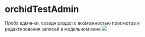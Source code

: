 # orchidTestAdmin
Проба админки, созадн раздел с возможностью просмотра и редактирования записей в модальном окне
![](https://github.com/blackcater/blackcater/raw/main/images/Hi.gif](https://github.com/kembrick/orchidTestAdmin/blob/main/orchidAdminScreen.png)https://github.com/kembrick/orchidTestAdmin/blob/main/orchidAdminScreen.png) 
